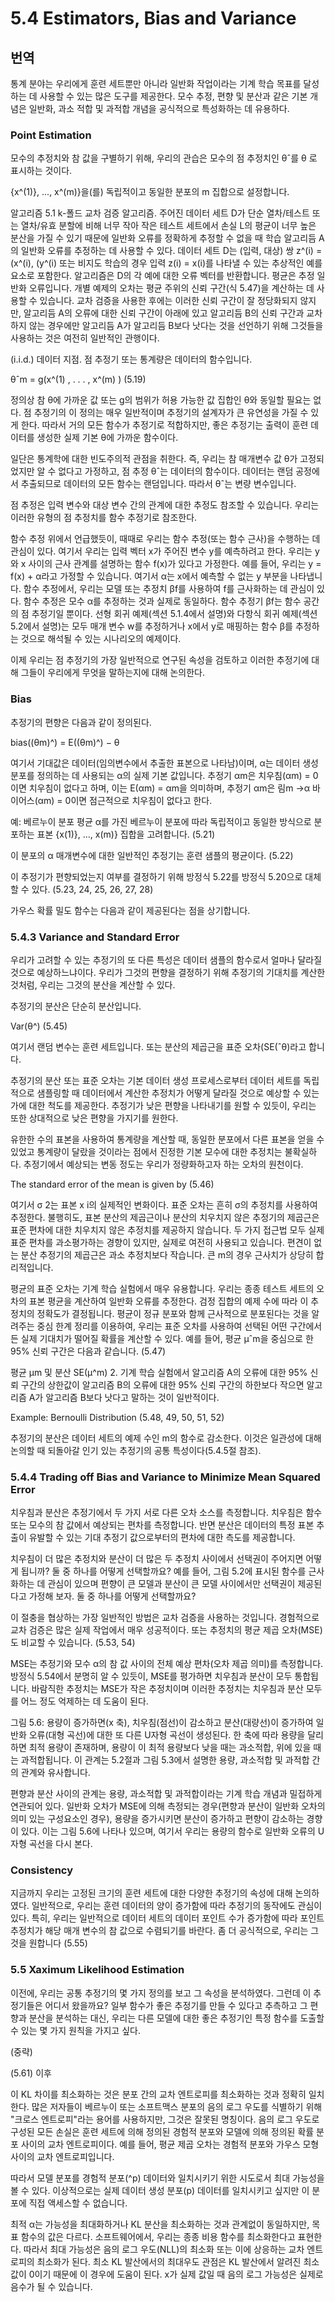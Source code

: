 # 5.4 Estimators, Bias and Variance

## 번역

통계 분야는 우리에게 훈련 세트뿐만 아니라 일반화 작업이라는 기계 학습 목표를 달성하는 데 사용할 수 있는 많은 도구를 제공한다. 모수 추정, 편향 및 분산과 같은 기본 개념은 일반화, 과소 적합 및 과적합 개념을 공식적으로 특성화하는 데 유용하다.

### Point Estimation

모수의 추정치와 참 값을 구별하기 위해, 우리의 관습은 모수의 점 추정치인 θˆ를 θ 로 표시하는 것이다.

{x^(1)}, ..., x^(m)}을(를) 독립적이고 동일한 분포의 m 집합으로 설정합니다.


알고리즘 5.1 k-폴드 교차 검증 알고리즘. 주어진 데이터 세트 D가 단순 열차/테스트 또는 열차/유효 분할에 비해 너무 작아 작은 테스트 세트에서 손실 L의 평균이 너무 높은 분산을 가질 수 있기 때문에 일반화 오류를 정확하게 추정할 수 없을 때 학습 알고리듬 A의 일반화 오류를 추정하는 데 사용할 수 있다. 데이터 세트 D는 (입력, 대상) 쌍 z^(i) = (x^(i), (y^(i) 또는 비지도 학습의 경우 입력 z(i) = x(i)를 나타낼 수 있는 추상적인 예를 요소로 포함한다. 알고리즘은 D의 각 예에 대한 오류 벡터를 반환합니다. 평균은 추정 일반화 오류입니다. 개별 예제의 오차는 평균 주위의 신뢰 구간(식 5.47)을 계산하는 데 사용할 수 있습니다. 교차 검증을 사용한 후에는 이러한 신뢰 구간이 잘 정당화되지 않지만, 알고리듬 A의 오류에 대한 신뢰 구간이 아래에 있고 알고리듬 B의 신뢰 구간과 교차하지 않는 경우에만 알고리듬 A가 알고리듬 B보다 낫다는 것을 선언하기 위해 그것들을 사용하는 것은 여전히 일반적인 관행이다.

(i.i.d.) 데이터 지점. 점 추정기 또는 통계량은 데이터의 함수입니다.

 θˆm = g(x^(1) , . . . , x^(m) )   (5.19)


정의상 참 θ에 가까운 값 또는 g의 범위가 허용 가능한 값 집합인 θ와 동일할 필요는 없다. 점 추정기의 이 정의는 매우 일반적이며 추정기의 설계자가 큰 유연성을 가질 수 있게 한다. 따라서 거의 모든 함수가 추정기로 적합하지만, 좋은 추정기는 출력이 훈련 데이터를 생성한 실제 기본 θ에 가까운 함수이다.


일단은 통계학에 대한 빈도주의적 관점을 취한다. 즉, 우리는 참 매개변수 값 θ가 고정되었지만 알 수 없다고 가정하고, 점 추정 θˆ는 데이터의 함수이다. 데이터는 랜덤 공정에서 추출되므로 데이터의 모든 함수는 랜덤입니다. 따라서 θˆ는 변량 변수입니다.


점 추정은 입력 변수와 대상 변수 간의 관계에 대한 추정도 참조할 수 있습니다. 우리는 이러한 유형의 점 추정치를 함수 추정기로 참조한다.


함수 추정 위에서 언급했듯이, 때때로 우리는 함수 추정(또는 함수 근사)을 수행하는 데 관심이 있다. 여기서 우리는 입력 벡터 x가 주어진 변수 y를 예측하려고 한다. 우리는 y와 x 사이의 근사 관계를 설명하는 함수 f(x)가 있다고 가정한다. 예를 들어, 우리는 y = f(x) + α라고 가정할 수 있습니다. 여기서 α는 x에서 예측할 수 없는 y 부분을 나타냅니다. 함수 추정에서, 우리는 모델 또는 추정치 βf를 사용하여 f를 근사화하는 데 관심이 있다. 함수 추정은 모수 α를 추정하는 것과 실제로 동일하다. 함수 추정기 βf는 함수 공간의 점 추정기일 뿐이다. 선형 회귀 예제(섹션 5.1.4에서 설명)와 다항식 회귀 예제(섹션 5.2에서 설명)는 모두 매개 변수 w를 추정하거나 x에서 y로 매핑하는 함수 β를 추정하는 것으로 해석될 수 있는 시나리오의 예제이다.

이제 우리는 점 추정기의 가장 일반적으로 연구된 속성을 검토하고 이러한 추정기에 대해 그들이 우리에게 무엇을 말하는지에 대해 논의한다.

### Bias

추정기의 편향은 다음과 같이 정의된다.

bias((θm)^) = E((θm)^) − θ


여기서 기대값은 데이터(임의변수에서 추출한 표본으로 나타남)이며, α는 데이터 생성 분포를 정의하는 데 사용되는 α의 실제 기본 값입니다. 추정기 αm은 치우침(αm) = 0이면 치우침이 없다고 하며, 이는 E(αm) = αm을 의미하며, 추정기 αm은 림m →α 바이어스(αm) = 0이면 점근적으로 치우침이 없다고 한다.

예: 베르누이 분포 평균 α를 가진 베르누이 분포에 따라 독립적이고 동일한 방식으로 분포하는 표본 {x(1)}, ..., x(m)} 집합을 고려합니다.   (5.21)

이 분포의 α 매개변수에 대한 일반적인 추정기는 훈련 샘플의 평균이다. (5.22)


이 추정기가 편향되었는지 여부를 결정하기 위해 방정식 5.22를 방정식 5.20으로 대체할 수 있다. (5.23, 24, 25, 26, 27, 28)


가우스 확률 밀도 함수는 다음과 같이 제공된다는 점을 상기합니다.


### 5.4.3 Variance and Standard Error


우리가 고려할 수 있는 추정기의 또 다른 특성은 데이터 샘플의 함수로서 얼마나 달라질 것으로 예상하느냐이다. 우리가 그것의 편향을 결정하기 위해 추정기의 기대치를 계산한 것처럼, 우리는 그것의 분산을 계산할 수 있다.

추정기의 분산은 단순히 분산입니다.


Var(θ^) (5.45)

여기서 랜덤 변수는 훈련 세트입니다. 또는 분산의 제곱근을 표준 오차(SE(ˆθ)라고 합니다.


추정기의 분산 또는 표준 오차는 기본 데이터 생성 프로세스로부터 데이터 세트를 독립적으로 샘플링할 때 데이터에서 계산한 추정치가 어떻게 달라질 것으로 예상할 수 있는가에 대한 척도를 제공한다. 추정기가 낮은 편향을 나타내기를 원할 수 있듯이, 우리는 또한 상대적으로 낮은 편향을 가지기를 원한다.

유한한 수의 표본을 사용하여 통계량을 계산할 때, 동일한 분포에서 다른 표본을 얻을 수 있었고 통계량이 달랐을 것이라는 점에서 진정한 기본 모수에 대한 추정치는 불확실하다. 추정기에서 예상되는 변동 정도는 우리가 정량화하고자 하는 오차의 원천이다.

The standard error of the mean is given by (5.46)

여기서 σ 2는 표본 x i의 실제적인 변화이다. 표준 오차는 흔히 σ의 추정치를 사용하여 추정한다. 불행히도, 표본 분산의 제곱근이나 분산의 치우치지 않은 추정기의 제곱근은 표준 편차에 대한 치우치지 않은 추정치를 제공하지 않습니다. 두 가지 접근법 모두 실제 표준 편차를 과소평가하는 경향이 있지만, 실제로 여전히 사용되고 있습니다. 편견이 없는 분산 추정기의 제곱근은 과소 추정치보다 작습니다. 큰 m의 경우 근사치가 상당히 합리적입니다.


평균의 표준 오차는 기계 학습 실험에서 매우 유용합니다. 우리는 종종 테스트 세트의 오차의 표본 평균을 계산하여 일반화 오류를 추정한다. 검정 집합의 예제 수에 따라 이 추정치의 정확도가 결정됩니다. 평균이 정규 분포와 함께 근사적으로 분포된다는 것을 알려주는 중심 한계 정리를 이용하여, 우리는 표준 오차를 사용하여 선택된 어떤 구간에서든 실제 기대치가 떨어질 확률을 계산할 수 있다. 예를 들어, 평균 µˆm을 중심으로 한 95% 신뢰 구간은 다음과 같습니다. (5.47)


평균 µm 및 분산 SE(μ^m) 2. 기계 학습 실험에서 알고리즘 A의 오류에 대한 95% 신뢰 구간의 상한값이 알고리즘 B의 오류에 대한 95% 신뢰 구간의 하한보다 작으면 알고리즘 A가 알고리즘 B보다 낫다고 말하는 것이 일반적이다.


Example: Bernoulli Distribution
(5.48, 49, 50, 51, 52)


추정기의 분산은 데이터 세트의 예제 수인 m의 함수로 감소한다. 이것은 일관성에 대해 논의할 때 되돌아갈 인기 있는 추정기의 공통 특성이다(5.4.5절 참조).


### 5.4.4 Trading off Bias and Variance to Minimize Mean Squared Error


치우침과 분산은 추정기에서 두 가지 서로 다른 오차 소스를 측정합니다. 치우침은 함수 또는 모수의 참 값에서 예상되는 편차를 측정합니다. 반면 분산은 데이터의 특정 표본 추출이 유발할 수 있는 기대 추정기 값으로부터의 편차에 대한 측도를 제공합니다.


치우침이 더 많은 추정치와 분산이 더 많은 두 추정치 사이에서 선택권이 주어지면 어떻게 됩니까? 둘 중 하나를 어떻게 선택할까요? 예를 들어, 그림 5.2에 표시된 함수를 근사화하는 데 관심이 있으며 편향이 큰 모델과 분산이 큰 모델 사이에서만 선택권이 제공된다고 가정해 보자. 둘 중 하나를 어떻게 선택할까요?


이 절충을 협상하는 가장 일반적인 방법은 교차 검증을 사용하는 것입니다. 경험적으로 교차 검증은 많은 실제 작업에서 매우 성공적이다. 또는 추정치의 평균 제곱 오차(MSE)도 비교할 수 있습니다. (5.53, 54)


MSE는 추정기와 모수 α의 참 값 사이의 전체 예상 편차(오차 제곱 의미)를 측정합니다. 방정식 5.54에서 분명히 알 수 있듯이, MSE를 평가하면 치우침과 분산이 모두 통합됩니다. 바람직한 추정치는 MSE가 작은 추정치이며 이러한 추정치는 치우침과 분산 모두를 어느 정도 억제하는 데 도움이 된다.


그림 5.6: 용량이 증가하면(x 축), 치우침(점선)이 감소하고 분산(대량선)이 증가하여 일반화 오류(대형 곡선)에 대한 또 다른 U자형 곡선이 생성된다. 한 축에 따라 용량을 달리하면 최적 용량이 존재하며, 용량이 이 최적 용량보다 낮을 때는 과소적합, 위에 있을 때는 과적합됩니다. 이 관계는 5.2절과 그림 5.3에서 설명한 용량, 과소적합 및 과적합 간의 관계와 유사합니다.


편향과 분산 사이의 관계는 용량, 과소적합 및 과적합이라는 기계 학습 개념과 밀접하게 연관되어 있다. 일반화 오차가 MSE에 의해 측정되는 경우(편향과 분산이 일반화 오차의 의미 있는 구성요소인 경우), 용량을 증가시키면 분산이 증가하고 편향이 감소하는 경향이 있다. 이는 그림 5.6에 나타나 있으며, 여기서 우리는 용량의 함수로 일반화 오류의 U자형 곡선을 다시 본다.


### Consistency


지금까지 우리는 고정된 크기의 훈련 세트에 대한 다양한 추정기의 속성에 대해 논의하였다. 일반적으로, 우리는 훈련 데이터의 양이 증가함에 따라 추정기의 동작에도 관심이 있다. 특히, 우리는 일반적으로 데이터 세트의 데이터 포인트 수가 증가함에 따라 포인트 추정치가 해당 매개 변수의 참 값으로 수렴되기를 바란다. 좀 더 공식적으로, 우리는 그것을 원합니다 (5.55)


### 5.5 Xaximum Likelihood Estimation

이전에, 우리는 공통 추정기의 몇 가지 정의를 보고 그 속성을 분석하였다. 그런데 이 추정기들은 어디서 왔을까요? 일부 함수가 좋은 추정기를 만들 수 있다고 추측하고 그 편향과 분산을 분석하는 대신, 우리는 다른 모델에 대한 좋은 추정기인 특정 함수를 도출할 수 있는 몇 가지 원칙을 가지고 싶다.


(중략)

(5.61) 이후 


이 KL 차이를 최소화하는 것은 분포 간의 교차 엔트로피를 최소화하는 것과 정확히 일치한다. 많은 저자들이 베르누이 또는 소프트맥스 분포의 음의 로그 우도를 식별하기 위해 "크로스 엔트로피"라는 용어를 사용하지만, 그것은 잘못된 명칭이다. 음의 로그 우도로 구성된 모든 손실은 훈련 세트에 의해 정의된 경험적 분포와 모델에 의해 정의된 확률 분포 사이의 교차 엔트로피이다. 예를 들어, 평균 제곱 오차는 경험적 분포와 가우스 모형 사이의 교차 엔트로피입니다.


따라서 모델 분포를 경험적 분포(^p) 데이터와 일치시키기 위한 시도로서 최대 가능성을 볼 수 있다. 이상적으로는 실제 데이터 생성 분포(p) 데이터를 일치시키고 싶지만 이 분포에 직접 액세스할 수 없습니다.


최적 α는 가능성을 최대화하거나 KL 분산을 최소화하는 것과 관계없이 동일하지만, 목표 함수의 값은 다르다. 소프트웨어에서, 우리는 종종 비용 함수를 최소화한다고 표현한다. 따라서 최대 가능성은 음의 로그 우도(NLL)의 최소화 또는 이에 상응하는 교차 엔트로피의 최소화가 된다. 최소 KL 발산에서의 최대우도 관점은 KL 발산에서 알려진 최소값이 0이기 때문에 이 경우에 도움이 된다. x가 실제 값일 때 음의 로그 가능성은 실제로 음수가 될 수 있습니다.
